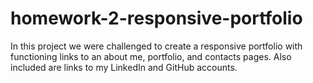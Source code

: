 # homework-2-responsive-portfolio

In this project we were challenged to create a responsive portfolio with functioning links to an about me, portfolio, and contacts pages. Also included are links to my LinkedIn and GitHub accounts.  
